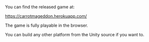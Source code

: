 You can find the released game at:

https://carrotmageddon.herokuapp.com/

The game is fully playable in the browser.

You can build any other platform from the Unity source if you want to.
